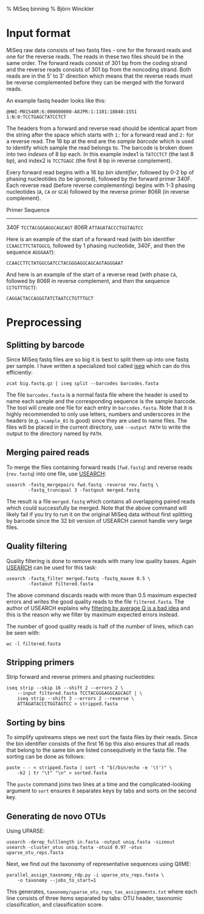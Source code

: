 % MiSeq binning
% Björn Winckler

# Input format

MiSeq raw data consists of two fastq files - one for the forward reads and one
for the reverse reads.  The reads in these two files should be in the same
order.  The forward reads consist of 301 bp from the coding strand and the
reverse reads consists of 301 bp from the noncoding strand.  Both reads are in
the 5' to 3' direction which means that the reverse reads must be reverse
complemented before they can be merged with the forward reads.

An example fastq header looks like this:

    @HWI-M01548R:6:000000000-A8JPR:1:1101:18848:1551 1:N:0:TCCTGAGCTATCCTCT

The headers from a forward and reverse read should be identical apart from the
string after the space which starts with `1:` for a forward read and `2:` for a
reverse read.  The 16 bp at the end are the *sample barcode* which is used to
identify which sample the read belongs to.  The barcode is broken down into two
*indexes* of 8 bp each.  In this example index1 is `TATCCTCT` (the last 8 bp),
and index2 is `TCCTGAGC` (the first 8 bp in reverse complement).

Every forward read begins with a 16 bp *bin identifier*, followed by 0-2 bp of
phasing nucleotides (to be ignored), followed by the forward primer 340F.  Each
reverse read (before reverse complementing) begins with 1-3 phasing nucleotides
(`A`, `CA` or `GCA`) followed by the reverse primer 806R (in reverse
complement).

 Primer     Sequence
-------     ---------
340F        `TCCTACGGGAGGCAGCAGT`
806R        `ATTAGATACCCTGGTAGTCC`

Here is an example of the start of a forward read (with bin identifier
`CCAACCTTCTATGGCG`, followed by 1 phasing nucleotide, 340F, and then the
sequence `AGGGAAT`):

    CCAACCTTCTATGGCGATCCTACGGGAGGCAGCAGTAGGGAAT

And here is an example of the start of a reverse read (with phase `CA`,
followed by 806R in reverse complement, and then the sequence `CCTGTTTGCT`):

    CAGGACTACCAGGGTATCTAATCCTGTTTGCT


# Preprocessing

## Splitting by barcode

Since MiSeq fastq files are so big it is best to split them up into one fastq
per sample.  I have written a specialized tool called [iseq][iseq] which can do this efficiently:

    zcat big.fastq.gz | iseq split --barcodes barcodes.fasta

The file `barcodes.fasta` is a normal fasta file where the header is used to
name each sample and the corresponding sequence is the sample barcode.  The
tool will create one file for each entry in `barcodes.fasta`.  Note that it is
highly recommended to only use letters, numbers and underscores in the headers
(e.g. `>sample_01` is good) since they are used to name files.  The files will
be placed in the current directory, use `--output PATH` to write the output to
the directory named by `PATH`.

## Merging paired reads

To merge the files containing forward reads (`fwd.fastq`) and reverse reads
(`rev.fastq`) into one file, use [USEARCH][usearch]:

    usearch -fastq_mergepairs fwd.fastq -reverse rev.fastq \
            -fastq_truncqual 3 -fastqout merged.fastq

The result is a file `merged.fastq` which contains all overlapping paired reads
which could successfully be merged.  Note that the above command will likely
fail if you try to run it on the original MiSeq data without first splitting
by barcode since the 32 bit version of USEARCH cannot handle very large files.

## Quality filtering

Quality filtering is done to remove reads with many low quality bases.  Again
[USEARCH][usearch] can be used for this task:

    usearch -fastq_filter merged.fastq -fastq_maxee 0.5 \
            -fastaout filtered.fasta

The above command discards reads with more than 0.5 maximum expected errors and
writes the good quality reads to the file `filtered.fasta`.  The author of
USEARCH explains why [filtering by average Q is a bad idea][usearch-avgq] and
this is the reason why we filter by maximum expected errors instead.

The number of good quality reads is half of the number of lines, which can be
seen with:

    wc -l filtered.fasta

## Stripping primers

Strip forward and reverse primers and phasing nucleotides:

    iseq strip --skip 16 --shift 2 --errors 2 \
        --input filtered.fasta TCCTACGGGAGGCAGCAGT | \
        iseq strip --shift 3 --errors 2 --reverse \
        ATTAGATACCCTGGTAGTCC > stripped.fasta

## Sorting by bins

To simplify upstreams steps we next sort the fasta files by their reads.  Since
the bin identifier consists of the first 16 bp this also ensures that all reads
that belong to the same bin are listed consequtively in the fasta file.  The
sorting can be done as follows:

    paste - - < stripped.fasta | sort -t "$(/bin/echo -e '\t')" \
        -k2 | tr "\t" "\n" > sorted.fasta

The `paste` command joins two lines at a time and the complicated-looking
argument to `sort` ensures it separates keys by tabs and sorts on the second
key.

## Generating de novo OTUs

Using UPARSE:

    usearch -derep_fulllength in.fasta -output uniq.fasta -sizeout
    usearch -cluster_otus uniq.fasta -otuid 0.97 -otus uparse_otu_reps.fasta

Next, we find out the taxonomy of representative sequences using QIIME:

    parallel_assign_taxonomy_rdp.py -i uparse_otu_reps.fasta \
        -o taxonomy --jobs_to_start=1

This generates, `taxonomy/uparse_otu_reps_tax_assignments.txt` where each line
consists of three items separated by tabs: OTU header, taxonomic
classification, and classification score.


[sff2fastq]: https://github.com/indraniel/sff2fastq
[usearch-script]: http://drive5.com/python/
[fastqc]: http://www.bioinformatics.babraham.ac.uk/projects/fastqc/
[usearch]: http://www.drive5.com/usearch/manual/
[usearch-fastq_stats]: http://www.drive5.com/usearch/manual/fastq_stats.html
[usearch-choose]: http://www.drive5.com/usearch/manual/fastq_choose_filter.html
[qiime]: http://qiime.org/
[uparse-pipeline]: http://www.drive5.com/usearch/manual/uparse_pipeline.html
[greengenes]: http://greengenes.secondgenome.com
[iseq]: https://github.com/b4winckler/iseq
[usearch-avgq]: http://www.drive5.com/usearch/manual/avgq.html
